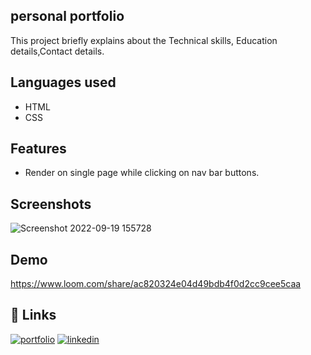## personal portfolio

This project briefly explains about 
the Technical skills, Education details,Contact details.


## Languages used

- HTML
- CSS


## Features

- Render on single page while clicking on nav bar buttons.
## Screenshots

![Screenshot 2022-09-19 155728](https://user-images.githubusercontent.com/53010261/193411233-f852fc1a-44f1-4c7d-9dd6-02adf28e85dd.png)



## Demo

https://www.loom.com/share/ac820324e04d49bdb4f0d2cc9cee5caa


## 🔗 Links
[![portfolio](https://img.shields.io/badge/my_portfolio-000?style=for-the-badge&logo=ko-fi&logoColor=white)](https://github.com/venkattech)
[![linkedin](https://img.shields.io/badge/linkedin-0A66C2?style=for-the-badge&logo=linkedin&logoColor=white)](https://www.linkedin.com/in/venkatesh-amudalapalli-025751151/)


